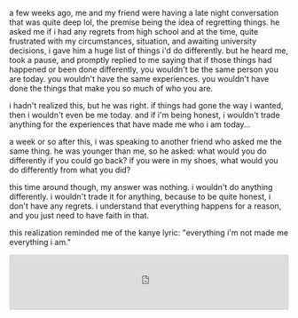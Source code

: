 a few weeks ago, me and my friend were having a late night conversation that was quite deep lol, the premise being the idea of regretting things. he asked me if i had any regrets from high school and at the time, quite frustrated with my circumstances, situation, and awaiting university decisions, i gave him a huge list of things i'd do differently. but he heard me, took a pause, and promptly replied to me saying that if those things had happened or been done differently, you wouldn't be the same person you are today. you wouldn't have the same experiences. you wouldn't have done the things that make you so much of who you are.

i hadn't realized this, but he was right. if things had gone the way i wanted, then i wouldn't even be me today. and if i'm being honest, i wouldn't trade anything for the experiences that have made me who i am today…

a week or so after this, i was speaking to another friend who asked me the same thing. he was younger than me, so he asked: what would you do differently if you could go back? if you were in my shoes, what would you do differently from what you did?

this time around though, my answer was nothing. i wouldn't do anything differently. i wouldn't trade it for anything, because to be quite honest, i don't have any regrets. i understand that everything happens for a reason, and you just need to have faith in that.

this realization reminded me of the kanye lyric: "everything i'm not made me everything i am."

<iframe data-testid="embed-iframe" style={{borderRadius: "12px"}} src="https://open.spotify.com/embed/track/0NrtwAmRAdLxua31SzHvXr?utm_source=generator" width="100%" height="100" frameBorder="0" allowFullScreen="" allow="autoplay; clipboard-write; encrypted-media; fullscreen; picture-in-picture" loading="lazy"></iframe>
